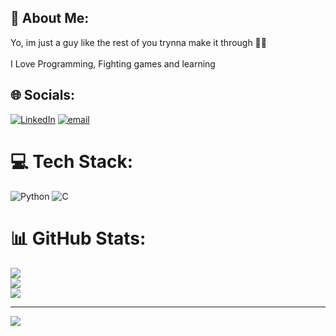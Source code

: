 ## 💫 About Me:
Yo, im just a guy like the rest of you trynna make it through 👋🏾<br><br>I Love Programming, Fighting games and learning


## 🌐 Socials:
[![LinkedIn](https://img.shields.io/badge/LinkedIn-%230077B5.svg?logo=linkedin&logoColor=white)](https://linkedin.com/in/1mighty) [![email](https://img.shields.io/badge/Email-D14836?logo=gmail&logoColor=white)](mailto:jadenja05@gmail.com) 

# 💻 Tech Stack:
![Python](https://img.shields.io/badge/python-3670A0?style=flat&logo=python&logoColor=ffdd54) ![C](https://img.shields.io/badge/c-%2300599C.svg?style=flat&logo=c&logoColor=white)
# 📊 GitHub Stats:
![](https://github-readme-stats.vercel.app/api?username=Father-Fernandez&theme=codeSTACKr&hide_border=false&include_all_commits=true&count_private=true)<br/>
![](https://nirzak-streak-stats.vercel.app/?user=Father-Fernandez&theme=codeSTACKr&hide_border=false)<br/>
![](https://github-readme-stats.vercel.app/api/top-langs/?username=Father-Fernandez&theme=codeSTACKr&hide_border=false&include_all_commits=true&count_private=true&layout=compact)

---
[![](https://visitcount.itsvg.in/api?id=Father-Fernandez&icon=0&color=0)](https://visitcount.itsvg.in)

<!-- Proudly created with GPRM ( https://gprm.itsvg.in ) -->
